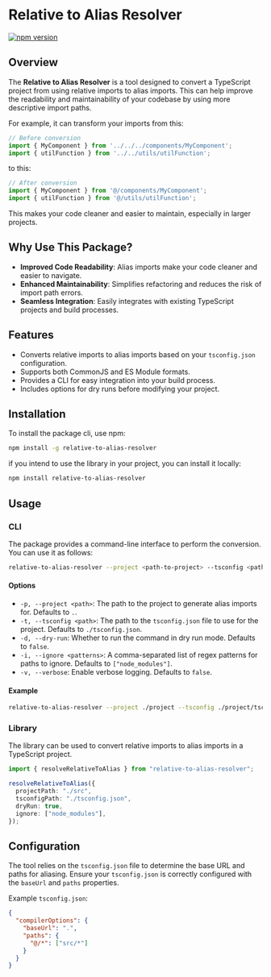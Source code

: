 # Relative to Alias Resolver

[![npm version](https://badge.fury.io/js/relative-to-alias-resolver.svg)](https://www.npmjs.com/package/relative-to-alias-resolver)

## Overview

The **Relative to Alias Resolver** is a tool designed to convert a TypeScript project from using relative imports to alias imports. This can help improve the readability and maintainability of your codebase by using more descriptive import paths.

For example, it can transform your imports from this:

```typescript
// Before conversion
import { MyComponent } from '../../../components/MyComponent';
import { utilFunction } from '../../utils/utilFunction';
```

to this:

```typescript
// After conversion
import { MyComponent } from '@/components/MyComponent';
import { utilFunction } from '@/utils/utilFunction';
```

This makes your code cleaner and easier to maintain, especially in larger projects.

## Why Use This Package?

- **Improved Code Readability**: Alias imports make your code cleaner and easier to navigate.
- **Enhanced Maintainability**: Simplifies refactoring and reduces the risk of import path errors.
- **Seamless Integration**: Easily integrates with existing TypeScript projects and build processes.

## Features

- Converts relative imports to alias imports based on your `tsconfig.json` configuration.
- Supports both CommonJS and ES Module formats.
- Provides a CLI for easy integration into your build process.
- Includes options for dry runs before modifying your project.

## Installation

To install the package cli, use npm:

```bash
npm install -g relative-to-alias-resolver
```

if you intend to use the library in your project, you can install it locally:

```bash
npm install relative-to-alias-resolver
```

## Usage

### CLI

The package provides a command-line interface to perform the conversion. You can use it as follows:

```bash
relative-to-alias-resolver --project <path-to-project> --tsconfig <path-to-tsconfig>
```

#### Options

- `-p, --project <path>`: The path to the project to generate alias imports for. Defaults to `.`.
- `-t, --tsconfig <path>`: The path to the `tsconfig.json` file to use for the project. Defaults to `./tsconfig.json`.
- `-d, --dry-run`: Whether to run the command in dry run mode. Defaults to `false`.
- `-i, --ignore <patterns>`: A comma-separated list of regex patterns for paths to ignore. Defaults to `["node_modules"]`.
- `-v, --verbose`: Enable verbose logging. Defaults to `false`.

#### Example

```bash
relative-to-alias-resolver --project ./project --tsconfig ./project/tsconfig.json
```

### Library

The library can be used to convert relative imports to alias imports in a TypeScript project.

```typescript
import { resolveRelativeToAlias } from "relative-to-alias-resolver";

resolveRelativeToAlias({
  projectPath: "./src",
  tsconfigPath: "./tsconfig.json",
  dryRun: true,
  ignore: ["node_modules"],
});
```

## Configuration

The tool relies on the `tsconfig.json` file to determine the base URL and paths for aliasing. Ensure your `tsconfig.json` is correctly configured with the `baseUrl` and `paths` properties.

Example `tsconfig.json`:

```json
{
  "compilerOptions": {
    "baseUrl": ".",
    "paths": {
      "@/*": ["src/*"]
    }
  }
}
```
